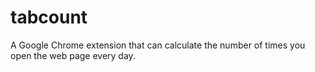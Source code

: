 tabcount
========

A Google Chrome extension that can calculate the number of times you open the web page every day.
